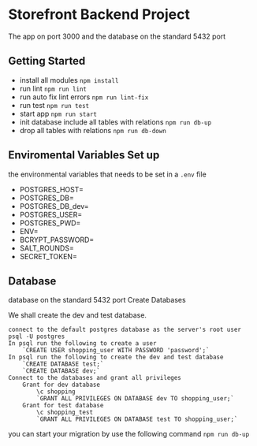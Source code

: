 # Storefront Backend Project
The app on port 3000 and the database on the standard 5432 port

## Getting Started
- install all modules `npm install`
- run lint `npm run lint`
- run auto fix lint errors  `npm run lint-fix`
- run test `npm run test`
- start app `npm run start`
- init database include all tables with relations `npm run db-up`
- drop all tables with relations `npm run db-down`

## Enviromental Variables Set up
the environmental variables that needs to be set in a `.env` file

- POSTGRES_HOST=
- POSTGRES_DB=
- POSTGRES_DB_dev=
- POSTGRES_USER=
- POSTGRES_PWD=
- ENV=
- BCRYPT_PASSWORD=
- SALT_ROUNDS=
- SECRET_TOKEN=

## Database
database on the standard 5432 port
Create Databases

We shall create the dev and test database.

    connect to the default postgres database as the server's root user psql -U postgres
    In psql run the following to create a user
        `CREATE USER shopping_user WITH PASSWORD 'password';`
    In psql run the following to create the dev and test database
        `CREATE DATABASE test;`
        `CREATE DATABASE dev;`
    Connect to the databases and grant all privileges
        Grant for dev database
            \c shopping
            `GRANT ALL PRIVILEGES ON DATABASE dev TO shopping_user;`
        Grant for test database
            \c shopping_test
            `GRANT ALL PRIVILEGES ON DATABASE test TO shopping_user;`

you can start your migration by use the following command `npm run db-up`
